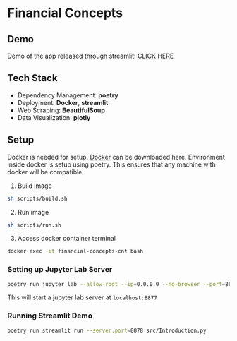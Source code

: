 # Financial Concepts

## Demo
Demo of the app released through streamlit! [CLICK HERE](https://financial-concepts.streamlit.app/)

## Tech Stack
- Dependency Management: **poetry**
- Deployment: **Docker**, **streamlit**
- Web Scraping: **BeautifulSoup**
- Data Visualization: **plotly**

## Setup
Docker is needed for setup. [Docker](https://docs.docker.com/get-started/get-docker/) can be downloaded here. Environment inside docker is setup using poetry. This ensures that any machine with docker will be compatible.

1. Build image

```zsh
sh scripts/build.sh
```

2. Run image

```zsh
sh scripts/run.sh
```

3. Access docker container terminal

```zsh
docker exec -it financial-concepts-cnt bash
```


### Setting up Jupyter Lab Server

```bash
poetry run jupyter lab --allow-root --ip=0.0.0.0 --no-browser --port=8877 --NotebookApp.token='' --NotebookApp.password=''
```
This will start a jupyter lab server at `localhost:8877`

### Running Streamlit Demo

```bash
poetry run streamlit run --server.port=8878 src/Introduction.py
```
